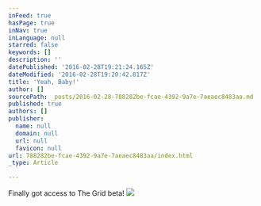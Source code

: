 ```yaml
---
inFeed: true
hasPage: true
inNav: true
inLanguage: null
starred: false
keywords: []
description: ''
datePublished: '2016-02-28T19:21:24.165Z'
dateModified: '2016-02-28T19:20:42.817Z'
title: 'Yeah, Baby!'
author: []
sourcePath: _posts/2016-02-28-788282be-fcae-4392-9a7e-7aeaec8483aa.md
published: true
authors: []
publisher:
  name: null
  domain: null
  url: null
  favicon: null
url: 788282be-fcae-4392-9a7e-7aeaec8483aa/index.html
_type: Article

---
```

Finally got access to The Grid beta! ![](https://the-grid-user-content.s3-us-west-2.amazonaws.com/0596a1f3-10ec-4d96-895c-4d2aca659d88.jpg)